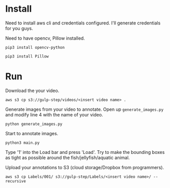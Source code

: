 # Install
Need to install aws cli and credentials configured. I'll generate credentials for you guys.


Need to have opencv, Pillow installed.

```
pip3 install opencv-python
```

```
pip3 install Pillow
```


# Run
Download the your video.
```
aws s3 cp s3://gulp-step/videos/<insert video name> .
```

Generate images from your video to annotate. 
Open up `generate_images.py` and modify line 4 with the name of your video.
```
python generate_images.py
```

Start to annotate images.
```
python3 main.py
```
Type '1' into the Load bar and press 'Load'. Try to make the bounding boxes as tight as possible around the fish/jellyfish/aquatic animal.


Upload your annotations to S3 (cloud storage/Dropbox from programmers).
```
aws s3 cp Labels/001/ s3://gulp-step/Labels/<insert video name>/ --recursive
```

